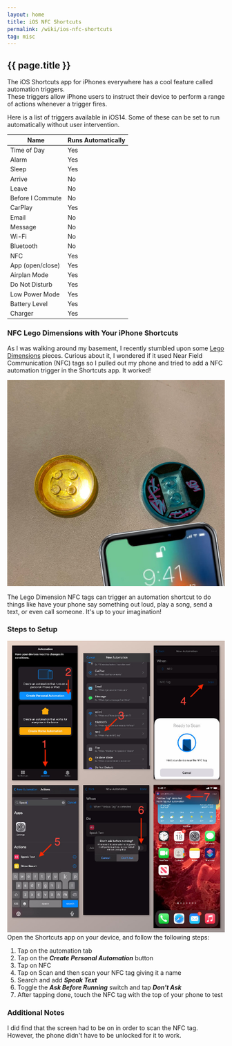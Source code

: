 ```yaml
---
layout: home
title: iOS NFC Shortcuts
permalink: /wiki/ios-nfc-shortcuts
tag: misc
---
```


## {{ page.title }}

The iOS Shortcuts app for iPhones everywhere has a cool feature called automation triggers.  
These triggers allow iPhone users to instruct their device to perform a range of actions 
whenever a trigger fires.  

Here is a list of triggers available in iOS14.  Some of these can be set to run automatically without user intervention.

| Name | Runs Automatically |
|------|------|
| Time of Day | Yes |
| Alarm | Yes |
| Sleep | Yes |
| Arrive | No |
| Leave | No |
| Before I Commute | No |
| CarPlay | Yes |
| Email | No |
| Message | No |
| Wi-Fi  | No |
| Bluetooth | No |
| NFC | Yes |
| App (open/close) | Yes |
| Airplan Mode | Yes |
| Do Not Disturb | Yes |
| Low Power Mode | Yes |
| Battery Level | Yes |
| Charger | Yes |

### NFC Lego Dimensions with Your iPhone Shortcuts
As I was walking around my basement, I recently stumbled upon some [Lego Dimensions](https://www.amazon.com/s?k=lego+dimensions&ref=nb_sb_noss_1) pieces.  Curious about it, I wondered if it used Near Field Communication (NFC) tags so I pulled out my phone and tried to add a NFC automation trigger in the Shortcuts app.  It worked!

![iOS NFC Dimensions](/assets/images/ios-nfc-dimensions.jpg)

The Lego Dimension NFC tags can trigger an automation shortcut to do things like have your phone say something out loud, play a song, send a text, or even call someone.  It's up to your imagination!

### Steps to Setup
![iOS NFC Shortcuts](/assets/images/ios-nfc-shortcuts.jpg)
Open the Shortcuts app on your device, and follow the following steps:
 1. Tap on the automation tab
 1. Tap on the ***Create Personal Automation*** button
 1. Tap on NFC
 1. Tap on Scan and then scan your NFC tag giving it a name
 1. Search and add ***Speak Text***
 1. Toggle the ***Ask Before Running*** switch and tap ***Don't Ask***
 1. After tapping done, touch the NFC tag with the top of your phone to test

### Additional Notes
I did find that the screen had to be on in order to scan the NFC tag.  However, the phone didn't have to be unlocked for it to work.  
